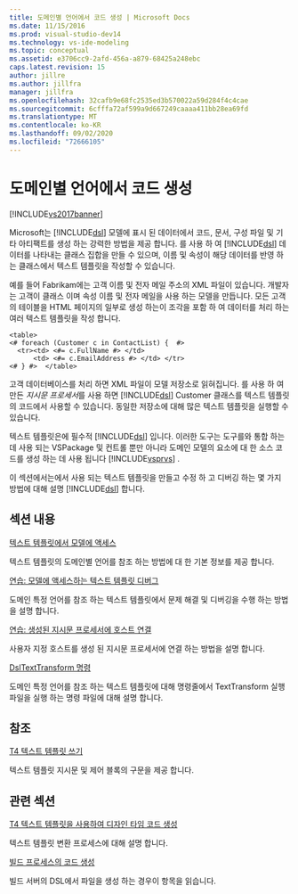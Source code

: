 ```yaml
---
title: 도메인별 언어에서 코드 생성 | Microsoft Docs
ms.date: 11/15/2016
ms.prod: visual-studio-dev14
ms.technology: vs-ide-modeling
ms.topic: conceptual
ms.assetid: e3706cc9-2afd-456a-a879-68425a248ebc
caps.latest.revision: 15
author: jillre
ms.author: jillfra
manager: jillfra
ms.openlocfilehash: 32cafb9e68fc2535ed3b570022a59d284f4c4cae
ms.sourcegitcommit: 6cfffa72af599a9d667249caaaa411bb28ea69fd
ms.translationtype: MT
ms.contentlocale: ko-KR
ms.lasthandoff: 09/02/2020
ms.locfileid: "72666105"
---
```

# <a name="generating-code-from-a-domain-specific-language"></a>도메인별 언어에서 코드 생성
[!INCLUDE[vs2017banner](../includes/vs2017banner.md)]

Microsoft는 [!INCLUDE[dsl](../includes/dsl-md.md)] 모델에 표시 된 데이터에서 코드, 문서, 구성 파일 및 기타 아티팩트를 생성 하는 강력한 방법을 제공 합니다. 를 사용 하 여 [!INCLUDE[dsl](../includes/dsl-md.md)] 데이터를 나타내는 클래스 집합을 만들 수 있으며, 이름 및 속성이 해당 데이터를 반영 하는 클래스에서 텍스트 템플릿을 작성할 수 있습니다.

 예를 들어 Fabrikam에는 고객 이름 및 전자 메일 주소의 XML 파일이 있습니다. 개발자는 고객이 클래스 이며 속성 이름 및 전자 메일을 사용 하는 모델을 만듭니다. 모든 고객의 테이블을 HTML 페이지의 일부로 생성 하는이 조각을 포함 하 여 데이터를 처리 하는 여러 텍스트 템플릿을 작성 합니다.

```
<table>
<# foreach (Customer c in ContactList) {  #>
  <tr><td> <#= c.FullName #> </td>
      <td> <#= c.EmailAddress #> </td> </tr>
<# } #>  </table>
```

 고객 데이터베이스를 처리 하면 XML 파일이 모델 저장소로 읽혀집니다. 를 사용 하 여 만든 *지시문 프로세서*를 사용 하면 [!INCLUDE[dsl](../includes/dsl-md.md)] Customer 클래스를 텍스트 템플릿의 코드에서 사용할 수 있습니다. 동일한 저장소에 대해 많은 텍스트 템플릿을 실행할 수 있습니다.

 텍스트 템플릿은에 필수적 [!INCLUDE[dsl](../includes/dsl-md.md)] 입니다. 이러한 도구는 도구를와 통합 하는 데 사용 되는 VSPackage 및 컨트롤 뿐만 아니라 도메인 모델의 요소에 대 한 소스 코드를 생성 하는 데 사용 됩니다 [!INCLUDE[vsprvs](../includes/vsprvs-md.md)] .

 이 섹션에서는에서 사용 되는 텍스트 템플릿을 만들고 수정 하 고 디버깅 하는 몇 가지 방법에 대해 설명 [!INCLUDE[dsl](../includes/dsl-md.md)] 합니다.

## <a name="in-this-section"></a>섹션 내용
 [텍스트 템플릿에서 모델에 액세스](../modeling/accessing-models-from-text-templates.md)

 텍스트 템플릿의 도메인별 언어를 참조 하는 방법에 대 한 기본 정보를 제공 합니다.

 [연습: 모델에 액세스하는 텍스트 템플릿 디버그](../modeling/walkthrough-debugging-a-text-template-that-accesses-a-model.md)

 도메인 특정 언어를 참조 하는 텍스트 템플릿에서 문제 해결 및 디버깅을 수행 하는 방법을 설명 합니다.

 [연습: 생성된 지시문 프로세서에 호스트 연결](../modeling/walkthrough-connecting-a-host-to-a-generated-directive-processor.md)

 사용자 지정 호스트를 생성 된 지시문 프로세서에 연결 하는 방법을 설명 합니다.

 [DslTextTransform 명령](../modeling/the-dsltexttransform-command.md)

 도메인 특정 언어를 참조 하는 텍스트 템플릿에 대해 명령줄에서 TextTransform 실행 파일을 실행 하는 명령 파일에 대해 설명 합니다.

## <a name="reference"></a>참조
 [T4 텍스트 템플릿 쓰기](../modeling/writing-a-t4-text-template.md)

 텍스트 템플릿 지시문 및 제어 블록의 구문을 제공 합니다.

## <a name="related-sections"></a>관련 섹션
 [T4 텍스트 템플릿을 사용하여 디자인 타임 코드 생성](../modeling/design-time-code-generation-by-using-t4-text-templates.md)

 텍스트 템플릿 변환 프로세스에 대해 설명 합니다.

 [빌드 프로세스의 코드 생성](../modeling/code-generation-in-a-build-process.md)

 빌드 서버의 DSL에서 파일을 생성 하는 경우이 항목을 읽습니다.

